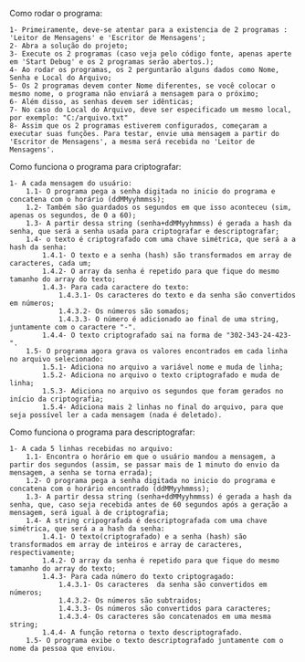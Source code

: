 Como rodar o programa:

	1- Primeiramente, deve-se atentar para a existencia de 2 programas : 'Leitor de Mensagens' e 'Escritor de Mensagens';
	2- Abra a solução do projeto;
	3- Execute os 2 programas (caso veja pelo código fonte, apenas aperte em 'Start Debug' e os 2 programas serão abertos.);
	4- Ao rodar os programas, os 2 perguntarão alguns dados como Nome, Senha e Local do Arquivo;
	5- Os 2 programas devem conter Nome diferentes, se você colocar o mesmo nome, o programa não enviará a mensagem para o próximo;
	6- Além disso, as senhas devem ser idênticas;
	7- No caso do Local do Arquivo, deve ser especificado um mesmo local, por exemplo: "C:/arquivo.txt"
	8- Assim que os 2 programas estiverem configurados, começaram a executar suas funções. Para testar, envie uma mensagem a partir do 'Escritor de Mensagens', a mesma será recebida no 'Leitor de Mensagens'.


Como funciona o programa para criptografar:

	1- A cada mensagem do usuário:
		1.1- O programa pega a senha digitada no inicio do programa e concatena com o horário (ddMMyyhmmss);
		1.2- Também são guardados os segundos em que isso aconteceu (sim, apenas os segundos, de 0 a 60);
		1.3- A partir dessa string (senha+ddMMyyhmmss) é gerada a hash da senha, que será a senha usada para criptografar e descriptografar;
		1.4- o texto é criptografado com uma chave simétrica, que será a a hash da senha:
			1.4.1- O texto e a senha (hash) são transformados em array de caracteres, cada um;
			1.4.2- O array da senha é repetido para que fique do mesmo tamanho do array do texto;
			1.4.3- Para cada caractere do texto:
				1.4.3.1- Os caracteres do texto e da senha são convertidos em números;
				1.4.3.2- Os números são somados;
				1.4.3.3- O número é adicionado ao final de uma string, juntamente com o caractere "-".
			1.4.4- O texto criptografado sai na forma de "302-343-24-423-".
		1.5- O programa agora grava os valores encontrados em cada linha no arquivo selecionado:
			1.5.1- Adiciona no arquivo a variável nome e muda de linha;
			1.5.2- Adiciona no arquivo o texto criptografado e muda de linha;
			1.5.3- Adiciona no arquivo os segundos que foram gerados no início da criptografia;
			1.5.4- Adiciona mais 2 linhas no final do arquivo, para que seja possível ler a cada mensagem (nada é deletado).
	
	
	
Como funciona o programa para descriptografar:	

	1- A cada 5 linhas recebidas no arquivo:
		1.1- Encontra o horário em que o usuário mandou a mensagem, a partir dos segundos (assim, se passar mais de 1 minuto do envio da mensagem, a senha se torna errada);
		1.2- O programa pega a senha digitada no inicio do programa e concatena com o horário encontrado (ddMMyyhmmss);
		1.3- A partir dessa string (senha+ddMMyyhmmss) é gerada a hash da senha, que, caso seja recebida antes de 60 segundos após a geração a mensagem, será igual à de criptografia;
		1.4- A string cripografada é descriptografada com uma chave simétrica, que será a a hash da senha:
			1.4.1- O texto(criptografado) e a senha (hash) são transformados em array de inteiros e array de caracteres, respectivamente;
			1.4.2- O array da senha é repetido para que fique do mesmo tamanho do array do texto;
			1.4.3- Para cada número do texto criptogragado:
				1.4.3.1- Os caracteres  da senha são convertidos em números;
				1.4.3.2- Os números são subtraidos;
				1.4.3.3- Os números são convertidos para caracteres;
				1.4.3.4- Os caracteres são concatenados em uma mesma string;
			1.4.4- A função retorna o texto descriptografado.
		1.5- O programa exibe o texto descriptografado juntamente com o nome da pessoa que enviou.
